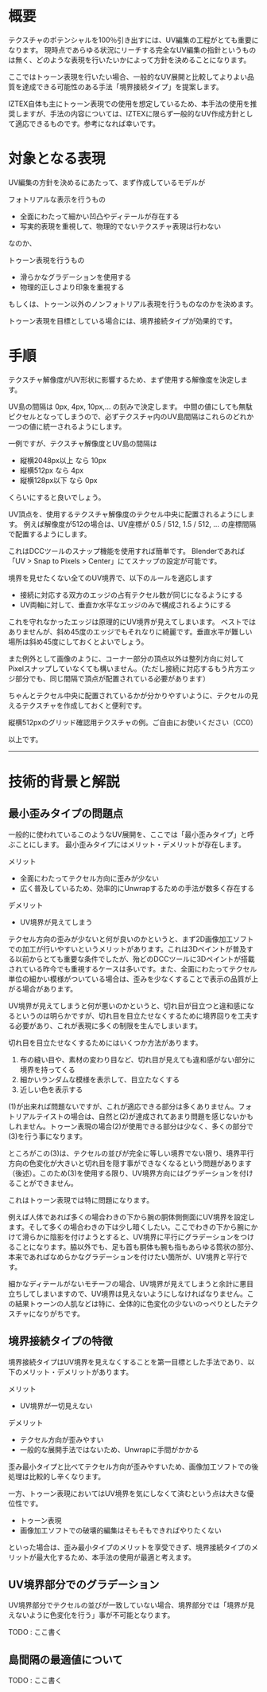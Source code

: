 
# 概要

テクスチャのポテンシャルを100％引き出すには、UV編集の工程がとても重要になります。
現時点であらゆる状況にリーチする完全なUV編集の指針というものは無く、どのような表現を行いたいかによって方針を決めることになります。

ここではトゥーン表現を行いたい場合、一般的なUV展開と比較してよりよい品質を達成できる可能性のある手法「境界接続タイプ」を提案します。

IZTEX自体も主にトゥーン表現での使用を想定しているため、本手法の使用を推奨しますが、手法の内容については、IZTEXに限らず一般的なUV作成方針として適応できるものです。参考になれば幸いです。

# 対象となる表現

UV編集の方針を決めるにあたって、まず作成しているモデルが

フォトリアルな表示を行うもの

* 全面にわたって細かい凹凸やディテールが存在する
* 写実的表現を重視して、物理的でないテクスチャ表現は行わない

なのか、

トゥーン表現を行うもの

* 滑らかなグラデーションを使用する
* 物理的正しさより印象を重視する

もしくは、トゥーン以外のノンフォトリアル表現を行うものなのかを決めます。

トゥーン表現を目標としている場合には、境界接続タイプが効果的です。


# 手順

テクスチャ解像度がUV形状に影響するため、まず使用する解像度を決定します。

UV島の間隔は 0px, 4px, 10px,... の刻みで決定します。
中間の値にしても無駄ピクセルとなってしまうので、必ずテクスチャ内のUV島間隔はこれらのどれか一つの値に統一されるようにします。

一例ですが、テクスチャ解像度とUV島の間隔は

* 縦横2048px以上 なら 10px
* 縦横512px なら 4px
* 縦横128px以下 なら 0px

くらいにすると良いでしょう。

UV頂点を、使用するテクスチャ解像度のテクセル中央に配置されるようにします。
例えば解像度が512の場合は、UV座標が 0.5 / 512, 1.5 / 512, ... の座標間隔で配置するようにします。

これはDCCツールのスナップ機能を使用すれば簡単です。
Blenderであれば「UV > Snap to Pixels > Center」にてスナップの設定が可能です。

境界を見せたくない全てのUV境界で、以下のルールを適応します

* 接続に対応する双方のエッジの占有テクセル数が同じになるようにする
* UV両軸に対して、垂直か水平なエッジのみで構成されるようにする

これを守れなかったエッジは原理的にUV境界が見えてしまいます。
ベストではありませんが、斜め45度のエッジでもそれなりに綺麗です。垂直水平が難しい場所は斜め45度にしておくとよいでしょう。

また例外として画像のように、コーナー部分の頂点以外は整列方向に対してPixelスナップしていなくても構いません。（ただし接続に対応するもう片方エッジ部分でも、同じ間隔で頂点が配置されている必要があります）

ちゃんとテクセル中央に配置されているかが分かりやすいように、テクセルの見えるテクスチャを作成しておくと便利です。

縦横512pxのグリッド確認用テクスチャの例。ご自由にお使いください（CC0）

以上です。

---

# 技術的背景と解説

## 最小歪みタイプの問題点

一般的に使われているこのようなUV展開を、ここでは「最小歪みタイプ」と呼ぶことにします。
最小歪みタイプにはメリット・デメリットが存在します。

メリット

* 全面にわたってテクセル方向に歪みが少ない
* 広く普及しているため、効率的にUnwrapするための手法が数多く存在する

デメリット

* UV境界が見えてしまう

テクセル方向の歪みが少ないと何が良いのかというと、まず2D画像加工ソフトでの加工が行いやすいというメリットがあります。これは3Dペイントが普及する以前からとても重要な条件でしたが、殆どのDCCツールに3Dペイントが搭載されている昨今でも重視するケースは多いです。また、全面にわたってテクセル単位の細かい模様がついている場合は、歪みを少なくすることで表示の品質が上がる場合があります。

UV境界が見えてしまうと何が悪いのかというと、切れ目が目立つと違和感になるというのは明らかですが、切れ目を目立たせなくするために境界回りを工夫する必要があり、これが表現に多くの制限を生んでしまいます。

切れ目を目立たせなくするためにはいくつか方法があります。

1. 布の縫い目や、素材の変わり目など、切れ目が見えても違和感がない部分に境界を持ってくる
1. 細かいランダムな模様を表示して、目立たなくする
1. 近しい色を表示する

(1)が出来れば問題ないですが、これが適応できる部分は多くありません。フォトリアルテイストの場合は、自然と(2)が達成されてあまり問題を感じないかもしれません。トゥーン表現の場合(2)が使用できる部分は少なく、多くの部分で(3)を行う事になります。

ところがこの(3)は、テクセルの並びが完全に等しい境界でない限り、境界平行方向の色変化が大きいと切れ目を隠す事ができなくなるという問題があります（後述）。このため(3)を使用する限り、UV境界方向にはグラデーションを付けることができません。

これはトゥーン表現では特に問題になります。

例えば人体であれば多くの場合わきの下から腕の胴体側側面にUV境界を設定します。そして多くの場合わきの下は少し暗くしたい。ここでわきの下から腕にかけて滑らかに陰影を付けようとすると、UV境界に平行にグラデーションをつけることになります。脇以外でも、足も首も胴体も腕も指もあらゆる筒状の部分、本来であればなめらかなグラデーションを付けたい箇所が、UV境界と平行です。

細かなディテールがないモチーフの場合、UV境界が見えてしまうと余計に悪目立ちしてしまいますので、UV境界は見えないようにしなければなりません。この結果トゥーンの人肌などは特に、全体的に色変化の少ないのっぺりとしたテクスチャになりがちです。

## 境界接続タイプの特徴

境界接続タイプはUV境界を見えなくすることを第一目標とした手法であり、以下のメリット・デメリットがあります。

メリット

* UV境界が一切見えない

デメリット

* テクセル方向が歪みやすい
* 一般的な展開手法ではないため、Unwrapに手間がかかる

歪み最小タイプと比べてテクセル方向が歪みやすいため、画像加工ソフトでの後処理は比較的し辛くなります。

一方、トゥーン表現においてはUV境界を気にしなくて済むという点は大きな優位性です。

* トゥーン表現
* 画像加工ソフトでの破壊的編集はそもそもできればやりたくない

といった場合は、歪み最小タイプのメリットを享受できず、境界接続タイプのメリットが最大化するため、本手法の使用が最適と考えます。

## UV境界部分でのグラデーション

UV境界部分でテクセルの並びが一致していない場合、境界部分では「境界が見えないように色変化を行う」事が不可能となります。

TODO : ここ書く

## 島間隔の最適値について

TODO : ここ書く


